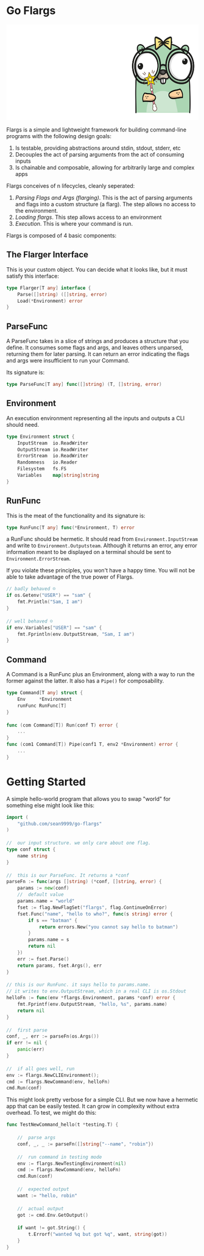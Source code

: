 # Go Flargs

<img src="go-flargs-gopher-again.png" alt="go flargs" title="go flargs" height="250" />

Flargs is a simple and lightweight framework for building command-line programs with the following design goals:

1. Is testable, providing abstractions around stdin, stdout, stderr, etc
2. Decouples the act of parsing arguments from the act of consuming inputs
3. Is chainable and composable, allowing for arbitrarily large and complex apps

Flargs conceives of n lifecycles, cleanly seperated:

1. *Parsing Flags and Args (flarging)*. This is the act of parsing arguments and flags into a custom structure (a flarg). The step allows no access to the environment.
2. *Loading flargs*. This step allows access to an environment
3. *Execution*. This is where your command is run.


Flargs is composed of 4 basic components:

## The Flarger Interface

This is your custom object. You can decide what it looks like, but it must satisfy this interface:

```go
type Flarger[T any] interface {
	Parse([]string) ([]string, error)
	Load(*Environment) error
}
```

## ParseFunc

A ParseFunc takes in a slice of strings and produces a structure that you define. It consumes some flags and args, and leaves others unparsed, returning them for later parsing. It can return an error indicating the flags and args were insufficient to run your Command.

Its signature is:

```go
type ParseFunc[T any] func([]string) (T, []string, error)
```

## Environment

An execution environment representing all the inputs and outputs a CLI should need.

```go
type Environment struct {
	InputStream  io.ReadWriter
	OutputStream io.ReadWriter
	ErrorStream  io.ReadWriter
	Randomness   io.Reader
	Filesystem   fs.FS
	Variables    map[string]string
}
```

## RunFunc

This is the meat of the functionality and its signature is:

```go
type RunFunc[T any] func(*Environment, T) error
```

a RunFunc should be hermetic. It should read from `Environment.InputStream` and write to `Environment.Outputsteam`. Although it returns an error, any error information meant to be displayed on a terminal should be sent to `Environment.ErrorStream`.

If you violate these principles, you won't have a happy time. You will not be able to take advantage of the true power of Flargs.

```go
// badly behaved ☹
if os.Getenv("USER") == "sam" {
	fmt.Println("Sam, I am")
}

// well behaved ☺
if env.Variables["USER"] == "sam" {
	fmt.Fprintln(env.OutputStream, "Sam, I am")
}
```

## Command

A Command is a RunFunc plus an Environment, along with a way to run the former against the latter. It also has a `Pipe()` for composability.

```go
type Command[T any] struct {
	Env     *Environment
	runFunc RunFunc[T]
}

func (com Command[T]) Run(conf T) error {
	...
}
func (com1 Command[T]) Pipe(conf1 T, env2 *Environment) error {
	...
}
```

# Getting Started

A simple hello-world program that allows you to swap "world" for something else might look like this:

```go
import (
    "github.com/sean9999/go-flargs"
)

//  our input structure. we only care about one flag.
type conf struct {
    name string
}

//  this is our ParseFunc. It returns a *conf
parseFn := func(args []string) (*conf, []string, error) {
    params := new(conf)
    //  default value
    params.name = "world"
    fset := flag.NewFlagSet("flargs", flag.ContinueOnError)
    fset.Func("name", "hello to who?", func(s string) error {
        if s == "batman" {
            return errors.New("you cannot say hello to batman")
        }
		params.name = s
		return nil
	})
    err := fset.Parse()
    return params, fset.Args(), err
}

// this is our RunFunc. it says hello to params.name.
// it writes to env.OutputStream, which in a real CLI is os.Stdout
helloFn := func(env *flargs.Environment, params *conf) error {
    fmt.Fprintf(env.OutputStream, "hello, %s", params.name)
    return nil
}

//  first parse
conf, _, err := parseFn(os.Args())
if err != nil {
    panic(err)
}

//  if all goes well, run
env := flargs.NewCLIEnvironment();
cmd := flargs.NewCommand(env, helloFn)
cmd.Run(conf)
```

This might look pretty verbose for a simple CLI. But we now have a hermetic app that can be easily tested. It can grow in complexity without extra overhead. To test, we might do this:

```go
func TestNewCommand_hello(t *testing.T) {

    //  parse args
	conf, _, _ := parseFn([]string{"--name", "robin"})

    //  run command in testing mode
	env := flargs.NewTestingEnvironment(nil)
	cmd := flargs.NewCommand(env, helloFn)
	cmd.Run(conf)

    //  expected output
    want := "hello, robin"

    //  actual output
	got := cmd.Env.GetOutput()

    if want != got.String() {
        t.Errorf("wanted %q but got %q", want, string(got))
    }
}
```
